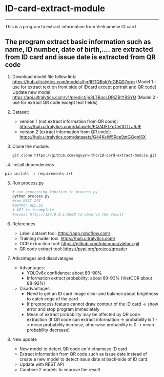 # ID-card-extract-module
-------------------------------------------------------------------------------------------------------------------------------------------------------------------------------
This is a program to extract information from Vietnamese ID card

The program extract basic information such as name, ID number, date of birth,.... are extracted from ID card and issue date is extracted from QR code
-------------------------------------------------------------------------------------------------------------------------------------------------------------------------------
1. Download model file follow link: https://hub.ultralytics.com/models/hgfIRTQBokYdGBQS7orm (Model 1 - use for extract text on front side of IDcard except portrait and QR code) 
   Update new model: https://api.ultralytics.com/v1/predict/je3LTBqoLDRiZBtYRSYQ (Model 2 - use for extract QR code except text fields)
   
2. Dataset:
   - version 1 (not extract information from QR code): https://hub.ultralytics.com/datasets/EQ74fFtZdCei1GTLJRJF
   - version 2 (extract information from QR code): https://hub.ultralytics.com/datasets/G44KxW5Rce9ztGGqnI6X
3. Clone the module:
   ```sh
   git clone https://github.com/nguyen-tho/ID-card-extract-module.git
   ```
4. Install dependencies
 ```sh
 pip install -r requirements.txt
 ```   
5. Run process.py
   ```sh
   # run processing function in process.py
   python process.py
   #run REST API
   #python app.py
   # API is incomplete 
   #access http://127.0.0.1:5000 to observe the result
   ```

6. References
   - Label dataset tool: https://app.roboflow.com/
   - Training model tool: https://hub.ultralytics.com/
   - OCR extraction tool: https://github.com/pbcquoc/vietocr.git
   - QR code extract tool: https://pypi.org/project/qreader

7. Advantages and disadvatages
   - Advantages:
     * YOLOv8x confidence: about 80-90%
     * Information extract probability: about 80-93% (VietOCR about 88-92%)
   - Disadvantages:
     * Need to get an ID card image clear and balance about brightness to catch edge of the card
     * If preprocess feature cannot draw contour of the ID card -> show error and stop program immediately
     * Mean of extract probability may be affected by QR code extraction (If QR code can extract information -> probability is 1 -> mean probability increase, otherwise probability is 0 -> mean probability decrease)
8. New update
   - New model to detect QR code on Vietnamese ID card
   - Extract information from QR code such as issue date instead of create a new model to detect issue date at back-side of ID card
   - Update with REST API
   - Combine 2 models to improve the result
   
